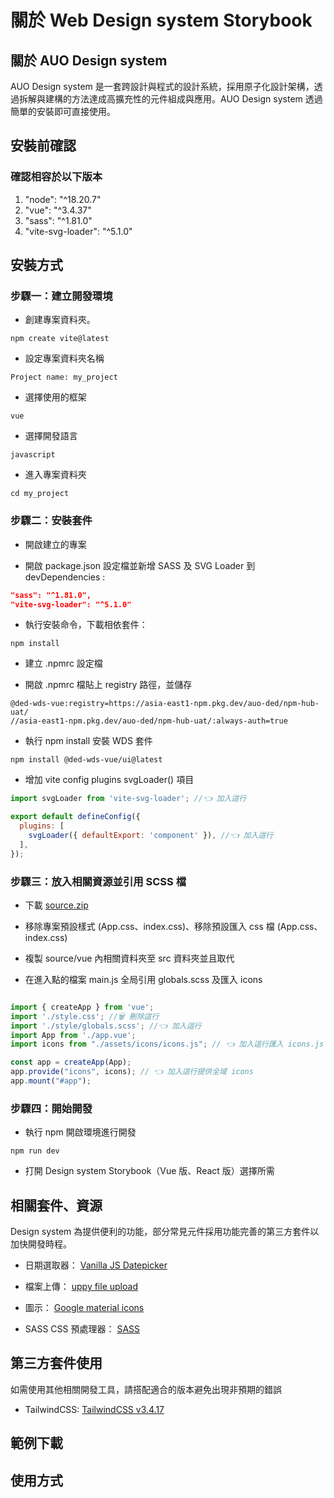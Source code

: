 # 關於 Web Design system Storybook

## 關於 AUO Design system

AUO Design system 是一套跨設計與程式的設計系統，採用原子化設計架構，透過拆解與建構的方法達成高擴充性的元件組成與應用。AUO Design system 透過簡單的安裝即可直接使用。

## 安裝前確認

### 確認相容於以下版本

1. "node": "^18.20.7"
2. "vue": "^3.4.37"
3. "sass": "^1.81.0"
4. "vite-svg-loader": "^5.1.0"

## 安裝方式

### 步驟一：建立開發環境

- 創建專案資料夾。

```shell
npm create vite@latest
```

- 設定專案資料夾名稱

```
Project name: my_project
```

- 選擇使用的框架

```
vue
```

- 選擇開發語言

```
javascript
```

- 進入專案資料夾

```shell
cd my_project
```

### 步驟二：安裝套件

- 開啟建立的專案

- 開啟 package.json 設定檔並新增 SASS 及 SVG Loader 到 devDependencies :

```json
"sass": "^1.81.0",
"vite-svg-loader": "^5.1.0"
```

- 執行安裝命令，下載相依套件：

```shell
npm install
```

- 建立 .npmrc 設定檔

- 開啟 .npmrc 檔貼上 registry 路徑，並儲存

```shell
@ded-wds-vue:registry=https://asia-east1-npm.pkg.dev/auo-ded/npm-hub-uat/
//asia-east1-npm.pkg.dev/auo-ded/npm-hub-uat/:always-auth=true
```

- 執行 npm install 安裝 WDS 套件

```shell
npm install @ded-wds-vue/ui@latest
```

- 增加 vite config plugins svgLoader() 項目

```js
import svgLoader from 'vite-svg-loader'; //👈 加入這行

export default defineConfig({
  plugins: [
    svgLoader({ defaultExport: 'component' }), //👈 加入這行
  ],
});
```

### 步驟三：放入相關資源並引用 SCSS 檔

- 下載 [source.zip](https://storage.googleapis.com/ded-wds-bucket/uat/wds/source.zip)

- 移除專案預設樣式 (App.css、index.css)、移除預設匯入 css 檔 (App.css、index.css)

- 複製 source/vue 內相關資料夾至 src 資料夾並且取代

- 在進入點的檔案 main.js 全局引用 globals.scss 及匯入 icons

```js

import { createApp } from 'vue';
import './style.css'; //🗑️ 刪除這行
import './style/globals.scss'; //👈 加入這行
import App from './app.vue';
import icons from "./assets/icons/icons.js"; // 👈 加入這行匯入 icons.js

const app = createApp(App);
app.provide("icons", icons); // 👈 加入這行提供全域 icons
app.mount("#app");

```

### 步驟四：開始開發

- 執行 npm 開啟環境進行開發

```shell
npm run dev
```

- 打開 Design system Storybook（Vue 版、React 版）選擇所需

## 相關套件、資源

Design system 為提供便利的功能，部分常見元件採用功能完善的第三方套件以加快開發時程。

- 日期選取器： [Vanilla JS Datepicker](https://github.com/mymth/vanillajs-datepicker?tab=readme-ov-file)

- 檔案上傳： [uppy file upload](https://uppy.io/)

- 圖示： [Google material icons](https://fonts.google.com/icons)

- SASS CSS 預處理器： [SASS](https://sass-lang.com/)

## 第三方套件使用

如需使用其他相關開發工具，請搭配適合的版本避免出現非預期的錯誤

- TailwindCSS: [TailwindCSS v3.4.17](https://v3.tailwindcss.com/)

## 範例下載

## 使用方式
